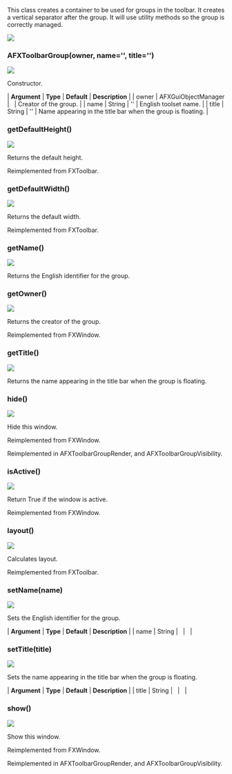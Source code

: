 This class creates a container to be used for groups in the toolbar. It creates a vertical separator after the group. It will use utility methods so the group is correctly managed.

![](https://help.3ds.com/2023/English/DSSIMULIA_Established/SIMACAERefImages/gui-afxtoolbargroup.png)

### AFXToolbarGroup(owner, name='', title='')  
![](https://help.3ds.com/2023/English/DSSIMULIA_Established/IconsReference/butix_top_wline.png)

Constructor.

| **Argument** | **Type** | **Default** | **Description** |
| owner | AFXGuiObjectManager |   | Creator of the group. |
| name | String | '' | English toolset name. |
| title | String | '' | Name appearing in the title bar when the group is floating. |

### getDefaultHeight()  
![](https://help.3ds.com/2023/English/DSSIMULIA_Established/IconsReference/butix_top_wline.png)

Returns the default height.

Reimplemented from FXToolbar.

### getDefaultWidth()  
![](https://help.3ds.com/2023/English/DSSIMULIA_Established/IconsReference/butix_top_wline.png)

Returns the default width.

Reimplemented from FXToolbar.

### getName()  
![](https://help.3ds.com/2023/English/DSSIMULIA_Established/IconsReference/butix_top_wline.png)

Returns the English identifier for the group.

### getOwner()  
![](https://help.3ds.com/2023/English/DSSIMULIA_Established/IconsReference/butix_top_wline.png)

Returns the creator of the group.

Reimplemented from FXWindow.

### getTitle()  
![](https://help.3ds.com/2023/English/DSSIMULIA_Established/IconsReference/butix_top_wline.png)

Returns the name appearing in the title bar when the group is floating.

### hide()  
![](https://help.3ds.com/2023/English/DSSIMULIA_Established/IconsReference/butix_top_wline.png)

Hide this window.

Reimplemented from FXWindow.

Reimplemented in AFXToolbarGroupRender, and AFXToolbarGroupVisibility.

### isActive()  
![](https://help.3ds.com/2023/English/DSSIMULIA_Established/IconsReference/butix_top_wline.png)

Return True if the window is active.

Reimplemented from FXWindow.

### layout()  
![](https://help.3ds.com/2023/English/DSSIMULIA_Established/IconsReference/butix_top_wline.png)

Calculates layout.

Reimplemented from FXToolbar.

### setName(name)  
![](https://help.3ds.com/2023/English/DSSIMULIA_Established/IconsReference/butix_top_wline.png)

Sets the English identifier for the group.

| **Argument** | **Type** | **Default** | **Description** |
| name | String |   |   |

### setTitle(title)  
![](https://help.3ds.com/2023/English/DSSIMULIA_Established/IconsReference/butix_top_wline.png)

Sets the name appearing in the title bar when the group is floating.

| **Argument** | **Type** | **Default** | **Description** |
| title | String |   |   |

### show()  
![](https://help.3ds.com/2023/English/DSSIMULIA_Established/IconsReference/butix_top_wline.png)

Show this window.

Reimplemented from FXWindow.

Reimplemented in AFXToolbarGroupRender, and AFXToolbarGroupVisibility.